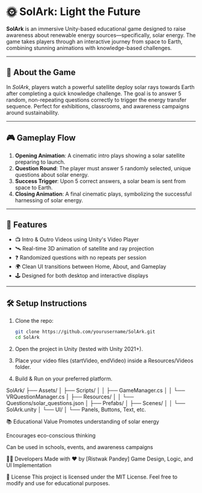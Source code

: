 # 🌞 SolArk: Light the Future

**SolArk** is an immersive Unity-based educational game designed to raise awareness about renewable energy sources—specifically, solar energy. The game takes players through an interactive journey from space to Earth, combining stunning animations with knowledge-based challenges.

---

## 🚀 About the Game

In *SolArk*, players watch a powerful satellite deploy solar rays towards Earth after completing a quick knowledge challenge. The goal is to answer 5 random, non-repeating questions correctly to trigger the energy transfer sequence. Perfect for exhibitions, classrooms, and awareness campaigns around sustainability.

---

## 🎮 Gameplay Flow

1. **Opening Animation**: A cinematic intro plays showing a solar satellite preparing to launch.
2. **Question Round**: The player must answer 5 randomly selected, unique questions about solar energy.
3. **Success Trigger**: Upon 5 correct answers, a solar beam is sent from space to Earth.
4. **Closing Animation**: A final cinematic plays, symbolizing the successful harnessing of solar energy.

---

## 🧩 Features

- 📺 Intro & Outro Videos using Unity's Video Player
- 🛰️ Real-time 3D animation of satellite and ray projection
- ❓ Randomized questions with no repeats per session
- 🌍 Clean UI transitions between Home, About, and Gameplay
- 🕹️ Designed for both desktop and interactive displays

---

## 🛠️ Setup Instructions

1. Clone the repo:
   ```bash
   git clone https://github.com/yourusername/SolArk.git
   cd SolArk
2. Open the project in Unity (tested with Unity 2021+).

3. Place your video files (startVideo, endVideo) inside a Resources/Videos folder.

4. Build & Run on your preferred platform.

SolArk/
├── Assets/
│   ├── Scripts/
│   │   ├── GameManager.cs
│   │   └── VRQuestionManager.cs
│   ├── Resources/
│   │   └── Questions/solar_questions.json
│   ├── Prefabs/
│   ├── Scenes/
│   │   └── SolArk.unity
│   └── UI/
│       └── Panels, Buttons, Text, etc.

📚 Educational Value
Promotes understanding of solar energy

Encourages eco-conscious thinking

Can be used in schools, events, and awareness campaigns

🧑‍💻 Developers
Made with ❤️ by [Ristwak Pandey]
Game Design, Logic, and UI Implementation

📝 License
This project is licensed under the MIT License. Feel free to modify and use for educational purposes.

